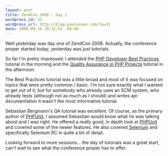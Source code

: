 ```yaml
--- 
layout: post
title: ZendCon 2008 - Day 1
wordpress_id: 31
wordpress_url: http://blog.paulosman.com/?p=31
date: 2008-09-16 19:32:51 -04:00
---
```

<p>Well yesterday was day one of ZendCon 2008. Actually, the conference proper started today, yesterday was just tutorials. 
</p>
<p>
So far I'm pretty impressed. I attended the <a href="http://www.zendcon.com/ZendCon08/public/schedule/detail/95">PHP Developer Best Practices</a> tutorial in the morning and the <a href="http://www.zendcon.com/ZendCon08/public/schedule/detail/204">Quality Assurance in PHP Projects</a> tutorial in the afternoon.</p>

<p>The Best Practices tutorial was a little broad and most of it was focused on topics that were pretty common / basic. I'm not sure exactly what I wanted to get out of it, but for somebody who already uses an SCM system, who already tests (although not as much as I should) and writes api documentation it wasn't the most informative tutorial. 
</p>

<p>Sebastian Bergmann's QA tutorial was excellent. Of course, as the primary author of <a href="http://phpunit.de/">PHPUnit</a>, I assumed Sebastian would know what he was talking about and I was right. He offered a really good, in depth look at <a href="http://phpunit.de/">PHPUnit</a> and covered some of the newer features. He also covered <a href="http://selenium.openqa.org/">Selenium</a> and specifically Selenium RC in quite a bit of detail. </p>

<p>Looking forward to more sessions... the day of tutorials was a great start, can't wait to see what the conference proper has to offer.</p>
